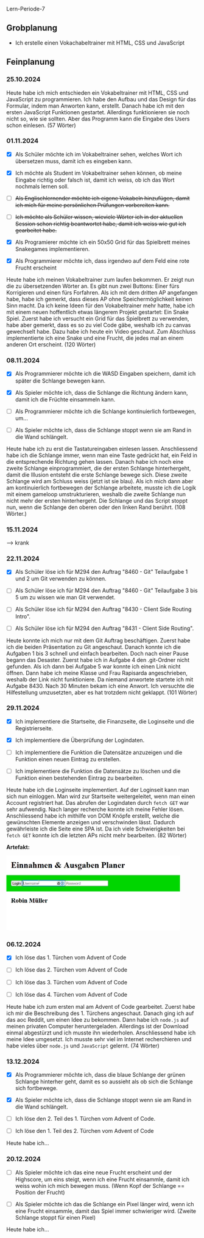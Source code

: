 Lern-Periode-7

## Grobplanung

- Ich erstelle einen Vokachabeltrainer mit HTML, CSS und JavaScript

## Feinplanung

### 25.10.2024

Heute habe ich mich entschieden ein Vokabeltrainer mit HTML, CSS und JavaScript zu programmieren. Ich habe den Aufbau und das Design für das Formular, indem man Anworten kann, erstellt. Danach habe ich mit den ersten JavaScript Funktionen gestartet. Allerdings funktionieren sie noch nicht so, wie sie sollten. Aber das Programm kann die Eingabe des Users schon einlesen. (57 Wörter)

### 01.11.2024

- [x] Als Schüler möchte ich im Vokabeltrainer sehen, welches Wort ich übersetzen muss, damit ich es eingeben kann.
  
- [x] Ich möchte als Student im Vokabeltrainer sehen können, ob meine Eingabe richtig oder falsch ist, damit ich weiss, ob ich das Wort nochmals lernen soll.
  
- [ ] ~~Als Englischlernender möchte ich eigene Vokabeln hinzufügen, damit ich mich für meine persönlichen Prüfungen vorbereiten kann.~~
  
- [ ] ~~Ich möchte als Schüler wissen, wieviele Wörter ich in der aktuellen Session schon richtig beantwortet habe, damit ich weiss wie gut ich gearbeitet habe.~~
  
- [x] Als Programierer möchte ich ein 50x50 Grid für das Spielbrett meines Snakegames implementieren.
  
- [x] Als Programmierer möchte ich, dass irgendwo auf dem Feld eine rote Frucht erscheint
  

Heute habe ich meinen Vokabeltrainer zum laufen bekommen. Er zeigt nun die zu übersetzenden Wörter an. Es gibt nun zwei Buttons: Einer fürs Korrigieren und einen fürs Forfahren. Als ich mit dem dritten AP angefangen habe, habe ich gemerkt, dass dieses AP ohne Speichermöglichkeit keinen Sinn macht. Da ich keine Ideen für den Vokabeltrainer mehr hatte, habe ich mit einem neuen hoffentlich etwas längerem Projekt gestartet: Ein Snake Spiel. Zuerst habe ich versucht ein Grid für das Spielbrett zu verwenden, habe aber gemerkt, dass es so zu viel Code gäbe, weshalb ich zu canvas gewechselt habe. Dazu habe ich heute ein Video geschaut. Zum Abschluss implementierte ich eine Snake und eine Frucht, die jedes mal an einem anderen Ort erscheint. (120 Wörter)

### 08.11.2024

- [x] Als Programmierer möchte ich die WASD Eingaben speichern, damit ich später die Schlange bewegen kann.
  
- [x] Als Spieler möchte ich, dass die Schlange die Richtung ändern kann, damit ich die Früchte einsammeln kann.
  
- [ ] Als Programmierer möchte ich die Schlange kontinuierlich fortbewegen, um...
  
- [ ] Als Spieler möchte ich, dass die Schlange stoppt wenn sie am Rand in die Wand schlängelt.
  

Heute habe ich zu erst die Tastatureingaben einlesen lassen. Anschliessend habe ich die Schlange immer, wenn man eine Taste gedrückt hat, ein Feld in die entsprechende Richtung gehen lassen. Danach habe ich noch eine zweite Schlange einprogrammiert, die der ersten Schlange hinterhergeht, damit die Illusion entsteht die erste Schlange bewege sich. Diese zweite Schlange wird am Schluss weiss (jetzt ist sie blau). Als ich mich dann aber am kontinuierlich fortbewegen der Schlange arbeitete, musste ich die Logik mit einem gameloop umstrukturieren, weshalb die zweite Schlange nun nicht mehr der ersten hinterhergeht. Die Schlange und das Script stoppt nun, wenn die Schlange den oberen oder den linken Rand berührt. (108 Wörter.)

### 15.11.2024

--> krank

### 22.11.2024

- [x] Als Schüler löse ich für M294 den Auftrag "8460 - Git" Teilaufgabe 1 und 2 um Git verwenden zu können.
  
- [ ] Als Schüler löse ich für M294 den Auftrag "8460 - Git" Teilaufgabe 3 bis 5 um zu wissen wie man Git verwendet.
  
- [ ] Als Schüler löse ich für M294 den Auftrag "8430 - Client Side Routing Intro".
  
- [ ] Als Schüler löse ich für M294 den Auftrag "8431 - Client Side Routing".
  

Heute konnte ich mich nur mit dem Git Auftrag beschäftigen. Zuerst habe ich die beiden Präsentation zu Git angeschaut. Danach konnte ich die Aufgaben 1 bis 3 schnell und einfach bearbeiten. Doch nach einer Pause begann das Desaster. Zuerst habe ich in Aufgabe 4 den .git-Ordner nicht gefunden. Als ich dann bei Aufgabe 5 war konnte ich einen Link nicht öffnen. Dann habe ich meine Klasse und Frau Rapisarda angeschrieben, weshalb der Link nicht funktioniere. Da niemand anwortete startete ich mit Aufgabe 8430. Nach 30 Minuten bekam ich eine Anwort. Ich versuchte die Hilfestellung umzusetzten, aber es hat trotzdem nicht geklappt. (101 Wörter)

### 29.11.2024

- [x] Ich implementiere die Startseite, die Finanzseite, die Loginseite und die Registrierseite.
  
- [x] Ich implementiere die Überprüfung der Logindaten.
  
- [ ] Ich implementiere die Funktion die Datensätze anzuzeigen und die Funktion einen neuen Eintrag zu erstellen.
  
- [ ] Ich implementiere die Funktion die Datensätze zu löschen und die Funktion einen bestehenden Eintrag zu bearbeiten.
  

Heute habe ich die Loginseite implementiert. Auf der Loginseit kann man sich nun einloggen. Man wird zur Startseite weitergeleitet, wenn man einen Account registriert hat. Das abrufen der Logindaten durch `fetch GET` war sehr aufwendig. Nach langer recherche konnte ich meine Fehler lösen. Anschliessend habe ich mithilfe von DOM Knöpfe erstellt, welche die gewünschten Elemente anzeigen und verschwinden lässt. Dadurch gewährleiste ich die Seite eine SPA ist. Da ich viele Schwierigkeiten bei `fetch GET` konnte ich die letzten APs nicht mehr bearbeiten. (82 Wörter)

**Artefakt:**

![Artefakt29112024gif](Artefakt_29112024.gif)

### 06.12.2024

- [x] Ich löse das 1. Türchen vom Advent of Code
  
- [ ] Ich löse das 2. Türchen vom Advent of Code
  
- [ ] Ich löse das 3. Türchen vom Advent of Code
  
- [ ] Ich löse das 4. Türchen vom Advent of Code
  

Heute habe ich zum ersten mal am Advent of Code gearbeitet. Zuerst habe ich mir die Beschreibung des 1. Türchens angeschaut. Danach ging ich auf das aoc Reddit, um einen Idee zu bekommen. Dann habe ich `node.js` auf meinen privaten Computer heruntergeladen. Allerdings ist der Download einmal abgestürzt und ich musste ihn wiederholen. Anschliessend habe ich meine Idee umgesetzt. Ich musste sehr viel im Internet recherchieren und habe vieles über `node.js` und `JavaScript` gelernt. (74 Wörter)

### 13.12.2024

- [x] Als Programmierer möchte ich, dass die blaue Schlange der grünen Schlange hinterher geht, damit es so aussieht als ob sich die Schlange sich fortbewege.
  
- [x] Als Spieler möchte ich, dass die Schlange stoppt wenn sie am Rand in die Wand schlängelt.
  
- [ ] Ich löse den 2. Teil des 1. Türchen vom Advent of Code.
  
- [ ] Ich löse den 1. Teil des 2. Türchen vom Advent of Code
  

Heute habe ich...

### 20.12.2024

- [ ] Als Spieler möchte ich das eine neue Frucht erscheint und der Highscore, um eins steigt, wenn ich eine Frucht einsammle, damit ich weiss wohin ich mich bewegen muss. (Wenn Kopf der Schlange == Position der Frucht)
  
- [ ] Als Spieler möchte ich das die Schlange ein Pixel länger wird, wenn ich eine Frucht einsammle, damit das Spiel immer schwieriger wird. (Zweite Schlange stoppt für einen Pixel)
  

Heute habe ich...
